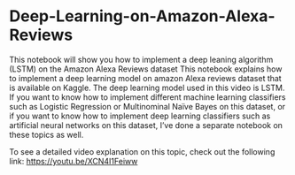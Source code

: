# Deep-Learning-on-Amazon-Alexa-Reviews
This notebook will show you how to implement a deep leaning algorithm (LSTM) on the Amazon Alexa Reviews dataset
This notebook explains how to implement a deep learning model on amazon Alexa reviews dataset that is available on Kaggle. 
The deep learning model used in this video is LSTM. If you want to know how to implement different machine learning classifiers 
such as Logistic Regression or Multinominal Naïve Bayes on this dataset, or if you want to know how to implement deep learning classifiers
such as artificial neural networks on this dataset, I’ve done a separate notebook on these topics as well. 

To see a detailed video explanation on this topic, check out the following link: https://youtu.be/XCN4I1Feiww
